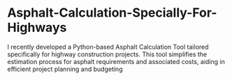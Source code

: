 # Asphalt-Calculation-Specially-For-Highways
I recently developed a Python-based Asphalt Calculation Tool tailored specifically for highway construction projects. This tool simplifies the estimation process for asphalt requirements and associated costs, aiding in efficient project planning and budgeting
